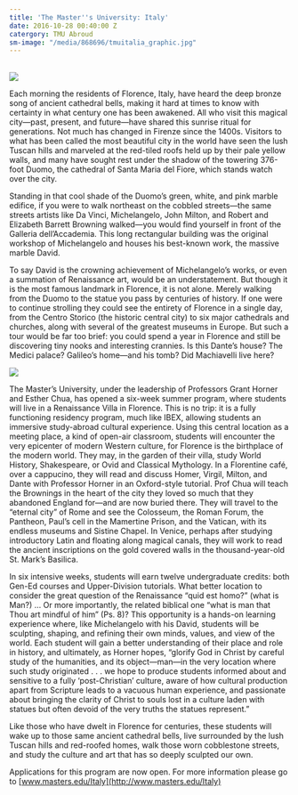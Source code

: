 ```yaml
---
title: 'The Master''s University: Italy'
date: 2016-10-28 00:40:00 Z
catergory: TMU Abroud
sm-image: "/media/868696/tmuitalia_graphic.jpg"
---
```


\
![](http://masters.edu/media/868700/13901995_10209708102796609_954218276_o.jpg)

Each morning the residents of Florence, Italy, have heard the deep bronze song of ancient cathedral bells, making it hard at times to know with certainty in what century one has been awakened. All who visit this magical city—past, present, and future—have shared this sunrise ritual for generations. Not much has changed in Firenze since the 1400s. Visitors to what has been called the most beautiful city in the world have seen the lush Tuscan hills and marveled at the red-tiled roofs held up by their pale yellow walls, and many have sought rest under the shadow of the towering 376-foot Duomo, the cathedral of Santa Maria del Fiore, which stands watch over the city.

Standing in that cool shade of the Duomo’s green, white, and pink marble edifice, if you were to walk northeast on the cobbled streets—the same streets artists like Da Vinci, Michelangelo, John Milton, and Robert and Elizabeth Barrett Browning walked—you would find yourself in front of the Galleria dell’Accademia. This long rectangular building was the original workshop of Michelangelo and houses his best-known work, the massive marble David.

To say David is the crowning achievement of Michelangelo’s works, or even a summation of Renaissance art, would be an understatement. But though it is the most famous landmark in Florence, it is not alone. Merely walking from the Duomo to the statue you pass by centuries of history. If one were to continue strolling they could see the entirety of Florence in a single day, from the Centro Storico (the historic central city) to six major cathedrals and churches, along with several of the greatest museums in Europe. But such a tour would be far too brief: you could spend a year in Florence and still be discovering tiny nooks and interesting crannies. Is this Dante’s house? The Medici palace? Galileo’s home—and his tomb? Did Machiavelli live here?

![](http://masters.edu/media/868704/13681925_10209708343362623_742451475_o.jpg)

The Master’s University, under the leadership of Professors Grant Horner and Esther Chua, has opened a six-week summer program, where students will live in a Renaissance Villa in Florence. This is no trip: it is a fully functioning residency program, much like IBEX, allowing students an immersive study-abroad cultural experience. Using this central location as a meeting place, a kind of open-air classroom, students will encounter the very epicenter of modern Western culture, for Florence is the birthplace of the modern world. They may, in the garden of their villa, study World History, Shakespeare, or Ovid and Classical Mythology. In a Florentine café, over a cappucino, they will read and discuss Homer, Virgil, Milton, and Dante with Professor Horner in an Oxford-style tutorial. Prof Chua will teach the Brownings in the heart of the city they loved so much that they abandoned England for—and are now buried there. They will travel to the “eternal city” of Rome and see the Colosseum, the Roman Forum, the Pantheon, Paul’s cell in the Mamertine Prison, and the Vatican, with its endless museums and Sistine Chapel. In Venice, perhaps after studying introductory Latin and floating along magical canals, they will work to read the ancient inscriptions on the gold covered walls in the thousand-year-old St. Mark’s Basilica.

In six intensive weeks, students will earn twelve undergraduate credits: both Gen-Ed courses and Upper-Division tutorials. What better location to consider the great question of the Renaissance “quid est homo?” (what is Man?) … Or more importantly, the related biblical one “what is man that Thou art mindful of him” (Ps. 8)? This opportunity is a hands-on learning experience where, like Michelangelo with his David, students will be sculpting, shaping, and refining their own minds, values, and view of the world. Each student will gain a better understanding of their place and role in history, and ultimately, as Horner hopes, “glorify God in Christ by careful study of the humanities, and its object—man—in the very location where such study originated . . . we hope to produce students informed about and sensitive to a fully ‘post-Christian’ culture, aware of how cultural production apart from Scripture leads to a vacuous human experience, and passionate about bringing the clarity of Christ to souls lost in a culture laden with statues but often devoid of the very truths the statues represent.”

Like those who have dwelt in Florence for centuries, these students will wake up to those same ancient cathedral bells, live surrounded by the lush Tuscan hills and red-roofed homes, walk those worn cobblestone streets, and study the culture and art that has so deeply sculpted our own.

Applications for this program are now open. For more information please go to [www.masters.edu/Italy](http://www.masters.edu/Italy)
